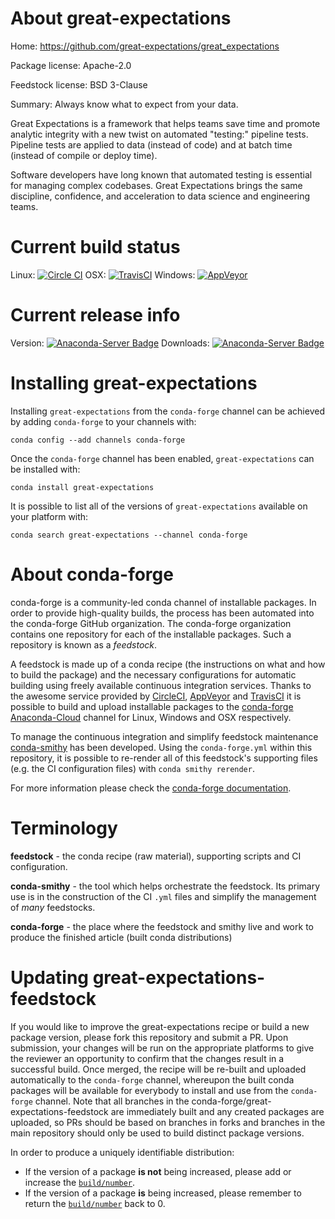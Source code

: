 About great-expectations
========================

Home: https://github.com/great-expectations/great_expectations

Package license: Apache-2.0

Feedstock license: BSD 3-Clause

Summary: Always know what to expect from your data.

Great Expectations is a framework that helps teams save time and
promote analytic integrity with a new twist on automated "testing:"
pipeline tests. Pipeline tests are applied to data (instead of code)
and at batch time (instead of compile or deploy time).

Software developers have long known that automated testing is
essential for managing complex codebases. Great Expectations brings
the same discipline, confidence, and acceleration to data science
and engineering teams.


Current build status
====================

Linux: [![Circle CI](https://circleci.com/gh/conda-forge/great-expectations-feedstock.svg?style=shield)](https://circleci.com/gh/conda-forge/great-expectations-feedstock)
OSX: [![TravisCI](https://travis-ci.org/conda-forge/great-expectations-feedstock.svg?branch=master)](https://travis-ci.org/conda-forge/great-expectations-feedstock)
Windows: [![AppVeyor](https://ci.appveyor.com/api/projects/status/github/conda-forge/great-expectations-feedstock?svg=True)](https://ci.appveyor.com/project/conda-forge/great-expectations-feedstock/branch/master)

Current release info
====================
Version: [![Anaconda-Server Badge](https://anaconda.org/conda-forge/great-expectations/badges/version.svg)](https://anaconda.org/conda-forge/great-expectations)
Downloads: [![Anaconda-Server Badge](https://anaconda.org/conda-forge/great-expectations/badges/downloads.svg)](https://anaconda.org/conda-forge/great-expectations)

Installing great-expectations
=============================

Installing `great-expectations` from the `conda-forge` channel can be achieved by adding `conda-forge` to your channels with:

```
conda config --add channels conda-forge
```

Once the `conda-forge` channel has been enabled, `great-expectations` can be installed with:

```
conda install great-expectations
```

It is possible to list all of the versions of `great-expectations` available on your platform with:

```
conda search great-expectations --channel conda-forge
```


About conda-forge
=================

conda-forge is a community-led conda channel of installable packages.
In order to provide high-quality builds, the process has been automated into the
conda-forge GitHub organization. The conda-forge organization contains one repository
for each of the installable packages. Such a repository is known as a *feedstock*.

A feedstock is made up of a conda recipe (the instructions on what and how to build
the package) and the necessary configurations for automatic building using freely
available continuous integration services. Thanks to the awesome service provided by
[CircleCI](https://circleci.com/), [AppVeyor](http://www.appveyor.com/)
and [TravisCI](https://travis-ci.org/) it is possible to build and upload installable
packages to the [conda-forge](https://anaconda.org/conda-forge)
[Anaconda-Cloud](http://docs.anaconda.org/) channel for Linux, Windows and OSX respectively.

To manage the continuous integration and simplify feedstock maintenance
[conda-smithy](http://github.com/conda-forge/conda-smithy) has been developed.
Using the ``conda-forge.yml`` within this repository, it is possible to re-render all of
this feedstock's supporting files (e.g. the CI configuration files) with ``conda smithy rerender``.

For more information please check the [conda-forge documentation](https://conda-forge.org/docs/).

Terminology
===========

**feedstock** - the conda recipe (raw material), supporting scripts and CI configuration.

**conda-smithy** - the tool which helps orchestrate the feedstock.
                   Its primary use is in the construction of the CI ``.yml`` files
                   and simplify the management of *many* feedstocks.

**conda-forge** - the place where the feedstock and smithy live and work to
                  produce the finished article (built conda distributions)


Updating great-expectations-feedstock
=====================================

If you would like to improve the great-expectations recipe or build a new
package version, please fork this repository and submit a PR. Upon submission,
your changes will be run on the appropriate platforms to give the reviewer an
opportunity to confirm that the changes result in a successful build. Once
merged, the recipe will be re-built and uploaded automatically to the
`conda-forge` channel, whereupon the built conda packages will be available for
everybody to install and use from the `conda-forge` channel.
Note that all branches in the conda-forge/great-expectations-feedstock are
immediately built and any created packages are uploaded, so PRs should be based
on branches in forks and branches in the main repository should only be used to
build distinct package versions.

In order to produce a uniquely identifiable distribution:
 * If the version of a package **is not** being increased, please add or increase
   the [``build/number``](http://conda.pydata.org/docs/building/meta-yaml.html#build-number-and-string).
 * If the version of a package **is** being increased, please remember to return
   the [``build/number``](http://conda.pydata.org/docs/building/meta-yaml.html#build-number-and-string)
   back to 0.
